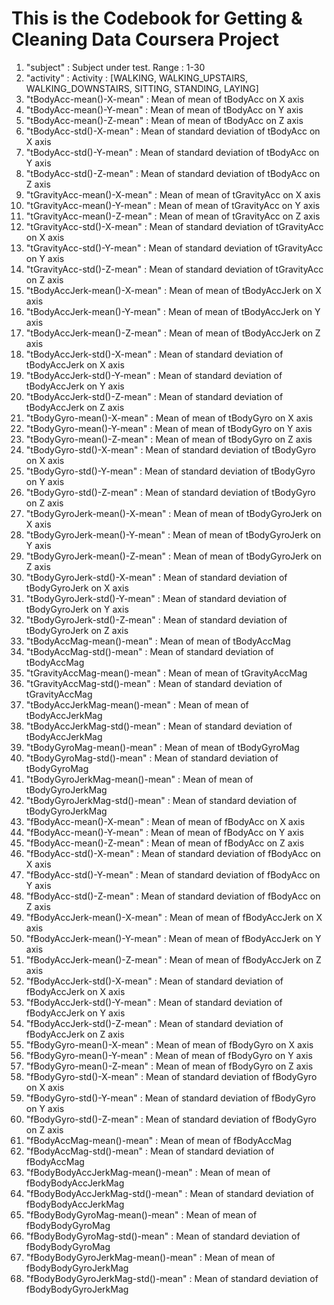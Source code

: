 # This is the Codebook for Getting & Cleaning Data Coursera Project
1. "subject" : Subject under test. Range : 1-30
2. "activity" : Activity : [WALKING, WALKING_UPSTAIRS, WALKING_DOWNSTAIRS, SITTING, STANDING, LAYING]
3. "tBodyAcc-mean()-X-mean" : Mean of mean of tBodyAcc on X axis
4. "tBodyAcc-mean()-Y-mean" : Mean of mean of tBodyAcc on Y axis
5. "tBodyAcc-mean()-Z-mean" : Mean of mean of tBodyAcc on Z axis
6. "tBodyAcc-std()-X-mean" : Mean of standard deviation of tBodyAcc on X axis
7. "tBodyAcc-std()-Y-mean" : Mean of standard deviation of tBodyAcc on Y axis
8. "tBodyAcc-std()-Z-mean" : Mean of standard deviation of tBodyAcc on Z axis
9. "tGravityAcc-mean()-X-mean" : Mean of mean of tGravityAcc on X axis
10. "tGravityAcc-mean()-Y-mean" : Mean of mean of tGravityAcc on Y axis
11. "tGravityAcc-mean()-Z-mean" : Mean of mean of tGravityAcc on Z axis
12. "tGravityAcc-std()-X-mean" : Mean of standard deviation of tGravityAcc on X axis
13. "tGravityAcc-std()-Y-mean" : Mean of standard deviation of tGravityAcc on Y axis
14. "tGravityAcc-std()-Z-mean" : Mean of standard deviation of tGravityAcc on Z axis
15. "tBodyAccJerk-mean()-X-mean" : Mean of mean of tBodyAccJerk on X axis
16. "tBodyAccJerk-mean()-Y-mean" : Mean of mean of tBodyAccJerk on Y axis
17. "tBodyAccJerk-mean()-Z-mean" : Mean of mean of tBodyAccJerk on Z axis
18. "tBodyAccJerk-std()-X-mean" : Mean of standard deviation of tBodyAccJerk on X axis
19. "tBodyAccJerk-std()-Y-mean" : Mean of standard deviation of tBodyAccJerk on Y axis
20. "tBodyAccJerk-std()-Z-mean" : Mean of standard deviation of tBodyAccJerk on Z axis
21. "tBodyGyro-mean()-X-mean" : Mean of mean of tBodyGyro on X axis
22. "tBodyGyro-mean()-Y-mean" : Mean of mean of tBodyGyro on Y axis
23. "tBodyGyro-mean()-Z-mean" : Mean of mean of tBodyGyro on Z axis
24. "tBodyGyro-std()-X-mean" : Mean of standard deviation of tBodyGyro on X axis
25. "tBodyGyro-std()-Y-mean" : Mean of standard deviation of tBodyGyro on Y axis
26. "tBodyGyro-std()-Z-mean" : Mean of standard deviation of tBodyGyro on Z axis
27. "tBodyGyroJerk-mean()-X-mean" : Mean of mean of tBodyGyroJerk on X axis
28. "tBodyGyroJerk-mean()-Y-mean" : Mean of mean of tBodyGyroJerk on Y axis
29. "tBodyGyroJerk-mean()-Z-mean" : Mean of mean of tBodyGyroJerk on Z axis
30. "tBodyGyroJerk-std()-X-mean" : Mean of standard deviation of tBodyGyroJerk on X axis
31. "tBodyGyroJerk-std()-Y-mean" : Mean of standard deviation of tBodyGyroJerk on Y axis
32. "tBodyGyroJerk-std()-Z-mean" : Mean of standard deviation of tBodyGyroJerk on Z axis
33. "tBodyAccMag-mean()-mean" : Mean of mean of tBodyAccMag
34. "tBodyAccMag-std()-mean" : Mean of standard deviation of tBodyAccMag
35. "tGravityAccMag-mean()-mean" : Mean of mean of tGravityAccMag
36. "tGravityAccMag-std()-mean" : Mean of standard deviation of tGravityAccMag
37. "tBodyAccJerkMag-mean()-mean" : Mean of mean of tBodyAccJerkMag
38. "tBodyAccJerkMag-std()-mean" : Mean of standard deviation of tBodyAccJerkMag
39. "tBodyGyroMag-mean()-mean" : Mean of mean of tBodyGyroMag
40. "tBodyGyroMag-std()-mean" : Mean of standard deviation of tBodyGyroMag
41. "tBodyGyroJerkMag-mean()-mean" : Mean of mean of tBodyGyroJerkMag
42. "tBodyGyroJerkMag-std()-mean" : Mean of standard deviation of tBodyGyroJerkMag
43. "fBodyAcc-mean()-X-mean" : Mean of mean of fBodyAcc on X axis
44. "fBodyAcc-mean()-Y-mean" : Mean of mean of fBodyAcc on Y axis
45. "fBodyAcc-mean()-Z-mean" : Mean of mean of fBodyAcc on Z axis
46. "fBodyAcc-std()-X-mean" : Mean of standard deviation of fBodyAcc on X axis
47. "fBodyAcc-std()-Y-mean" : Mean of standard deviation of fBodyAcc on Y axis
48. "fBodyAcc-std()-Z-mean" : Mean of standard deviation of fBodyAcc on Z axis
49. "fBodyAccJerk-mean()-X-mean" : Mean of mean of fBodyAccJerk on X axis
50. "fBodyAccJerk-mean()-Y-mean" : Mean of mean of fBodyAccJerk on Y axis
51. "fBodyAccJerk-mean()-Z-mean" : Mean of mean of fBodyAccJerk on Z axis
52. "fBodyAccJerk-std()-X-mean" : Mean of standard deviation of fBodyAccJerk on X axis
53. "fBodyAccJerk-std()-Y-mean" : Mean of standard deviation of fBodyAccJerk on Y axis
54. "fBodyAccJerk-std()-Z-mean" : Mean of standard deviation of fBodyAccJerk on Z axis
55. "fBodyGyro-mean()-X-mean" : Mean of mean of fBodyGyro on X axis
56. "fBodyGyro-mean()-Y-mean" : Mean of mean of fBodyGyro on Y axis
57. "fBodyGyro-mean()-Z-mean" : Mean of mean of fBodyGyro on Z axis
58. "fBodyGyro-std()-X-mean" : Mean of standard deviation of fBodyGyro on X axis
59. "fBodyGyro-std()-Y-mean" : Mean of standard deviation of fBodyGyro on Y axis
60. "fBodyGyro-std()-Z-mean" : Mean of standard deviation of fBodyGyro on Z axis
61. "fBodyAccMag-mean()-mean" : Mean of mean of fBodyAccMag
62. "fBodyAccMag-std()-mean" : Mean of standard deviation of fBodyAccMag
63. "fBodyBodyAccJerkMag-mean()-mean" : Mean of mean of fBodyBodyAccJerkMag
64. "fBodyBodyAccJerkMag-std()-mean" : Mean of standard deviation of fBodyBodyAccJerkMag
65. "fBodyBodyGyroMag-mean()-mean" : Mean of mean of fBodyBodyGyroMag
66. "fBodyBodyGyroMag-std()-mean" : Mean of standard deviation of fBodyBodyGyroMag
67. "fBodyBodyGyroJerkMag-mean()-mean" : Mean of mean of fBodyBodyGyroJerkMag
68. "fBodyBodyGyroJerkMag-std()-mean" : Mean of standard deviation of fBodyBodyGyroJerkMag
